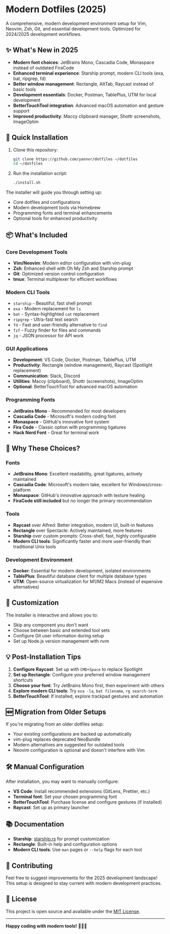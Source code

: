 # Modern Dotfiles (2025)

A comprehensive, modern development environment setup for Vim, Neovim, Zsh, Git, and essential development tools. Optimized for 2024/2025 development workflows.

## ✨ What's New in 2025

- **Modern font choices**: JetBrains Mono, Cascadia Code, Monaspace instead of outdated FiraCode
- **Enhanced terminal experience**: Starship prompt, modern CLI tools (exa, bat, ripgrep, fd)
- **Better window management**: Rectangle, AltTab, Raycast instead of basic tools  
- **Development essentials**: Docker, Postman, TablePlus, UTM for local development
- **BetterTouchTool integration**: Advanced macOS automation and gesture support
- **Improved productivity**: Maccy clipboard manager, Shottr screenshots, ImageOptim

## 🚀 Quick Installation

1. Clone this repository:
   ```bash
   git clone https://github.com/yannvr/dotfiles ~/dotfiles
   cd ~/dotfiles
   ```

2. Run the installation script:
   ```bash
   ./install.sh
   ```

The installer will guide you through setting up:
- Core dotfiles and configurations  
- Modern development tools via Homebrew
- Programming fonts and terminal enhancements
- Optional tools for enhanced productivity

## 📦 What's Included

### **Core Development Tools**
- **Vim/Neovim**: Modern editor configuration with vim-plug
- **Zsh**: Enhanced shell with Oh My Zsh and Starship prompt  
- **Git**: Optimized version control configuration
- **tmux**: Terminal multiplexer for efficient workflows

### **Modern CLI Tools** 
- `starship` - Beautiful, fast shell prompt
- `exa` - Modern replacement for `ls`
- `bat` - Syntax-highlighted `cat` replacement
- `ripgrep` - Ultra-fast text search
- `fd` - Fast and user-friendly alternative to `find`
- `fzf` - Fuzzy finder for files and commands
- `jq` - JSON processor for API work

### **GUI Applications**
- **Development**: VS Code, Docker, Postman, TablePlus, UTM
- **Productivity**: Rectangle (window management), Raycast (Spotlight replacement)
- **Communication**: Slack, Discord  
- **Utilities**: Maccy (clipboard), Shottr (screenshots), ImageOptim
- **Optional**: BetterTouchTool for advanced macOS automation

### **Programming Fonts** 
- **JetBrains Mono** - Recommended for most developers
- **Cascadia Code** - Microsoft's modern coding font  
- **Monaspace** - GitHub's innovative font system
- **Fira Code** - Classic option with programming ligatures
- **Hack Nerd Font** - Great for terminal work

## 🎯 Why These Choices?

### Fonts
- **JetBrains Mono**: Excellent readability, great ligatures, actively maintained
- **Cascadia Code**: Microsoft's modern take, excellent for Windows/cross-platform
- **Monaspace**: GitHub's innovative approach with texture healing
- **FiraCode still included** but no longer the primary recommendation

### Tools  
- **Raycast** over Alfred: Better integration, modern UI, built-in features
- **Rectangle** over Spectacle: Actively maintained, more features
- **Starship** over custom prompts: Cross-shell, fast, highly configurable
- **Modern CLI tools**: Significantly faster and more user-friendly than traditional Unix tools

### Development Environment
- **Docker**: Essential for modern development, isolated environments
- **TablePlus**: Beautiful database client for multiple database types
- **UTM**: Open-source virtualization for M1/M2 Macs (instead of expensive alternatives)

## 🔧 Customization

The installer is interactive and allows you to:
- Skip any component you don't want
- Choose between basic and extended tool sets
- Configure Git user information during setup
- Set up Node.js version management with nvm

## 💡 Post-Installation Tips

1. **Configure Raycast**: Set up with `CMD+Space` to replace Spotlight
2. **Set up Rectangle**: Configure your preferred window management shortcuts
3. **Choose your font**: Try JetBrains Mono first, then experiment with others
4. **Explore modern CLI tools**: Try `exa -la`, `bat filename`, `rg search-term`
5. **BetterTouchTool**: If installed, explore trackpad gestures and automation

## 🆕 Migration from Older Setups

If you're migrating from an older dotfiles setup:
- Your existing configurations are backed up automatically
- vim-plug replaces deprecated NeoBundle
- Modern alternatives are suggested for outdated tools
- Neovim configuration is optional and doesn't interfere with Vim

## 🛠 Manual Configuration

After installation, you may want to manually configure:
- **VS Code**: Install recommended extensions (GitLens, Prettier, etc.)
- **Terminal font**: Set your chosen programming font
- **BetterTouchTool**: Purchase license and configure gestures (if installed)
- **Raycast**: Set up as primary launcher

## 📚 Documentation

- **Starship**: [starship.rs](https://starship.rs) for prompt customization
- **Rectangle**: Built-in help and configuration options
- **Modern CLI tools**: Use `man` pages or `--help` flags for each tool

## 🤝 Contributing

Feel free to suggest improvements for the 2025 development landscape! This setup is designed to stay current with modern development practices.

## 📄 License

This project is open source and available under the [MIT License](LICENSE).

---

**Happy coding with modern tools!** 🧑‍💻✨
